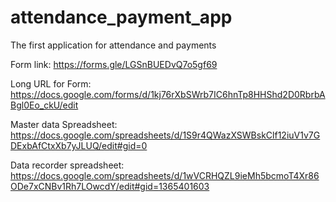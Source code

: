 # attendance_payment_app
The first application for attendance and payments



Form link: https://forms.gle/LGSnBUEDvQ7o5gf69


Long URL for Form: https://docs.google.com/forms/d/1kj76rXbSWrb7IC6hnTp8HHShd2D0RbrbABgl0Eo_ckU/edit

Master data Spreadsheet: https://docs.google.com/spreadsheets/d/1S9r4QWazXSWBskClf12iuV1v7GDExbAfCtxXb7yJLUQ/edit#gid=0

Data recorder spreadsheet: https://docs.google.com/spreadsheets/d/1wVCRHQZL9ieMh5bcmoT4Xr86ODe7xCNBv1Rh7LOwcdY/edit#gid=1365401603
